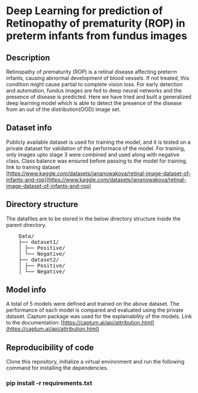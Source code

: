# Deep Learning for prediction of Retinopathy of prematurity (ROP) in preterm infants from fundus images

## Description
Retinopathy of prematurity (ROP) is a retinal disease affecting preterm infants, causing abnormal development of blood vessels. If not treated, this condition might cause partial to complete vision loss.
For early detection and automation, fundus images are fed to deep neural networks and the presence of disease is predicted.
Here we have tried and built a generalized deep learning model which is able to detect the presence of the disease from an out of the distribution(OOD) image set.

## Dataset info
Publicly available dataset is used for training the model, and it is tested on a private dataset for validation of the performace of the model.
For training, only images upto stage 3 were combined and used along with negative class. Class balance was ensured before passing to the model for training.
link to training dataset [https://www.kaggle.com/datasets/jananowakova/retinal-image-dataset-of-infants-and-rop](https://www.kaggle.com/datasets/jananowakova/retinal-image-dataset-of-infants-and-rop)

## Directory structure
The datafiles are to be stored in the below directory structure inside the parent directory.
<pre>
    Data/
    ├── dataset1/
    │ ├── Positive/
    │ └── Negative/
    ├── dataset2/
    │ ├── Positive/
    │ └── Negative/
</pre>
    
## Model info
A total of 5 models were defined and trained on the above dataset. The performance of each model is compared and evaluated using the private dataset.
Captum package was used for the explainability of the models. Link to the documentation: [https://captum.ai/api/attribution.html](https://captum.ai/api/attribution.html)

## Reproducibility of code
Clone this repository, initialize a virtual environment and run the following command for installing the dependencies.
### pip install -r requirements.txt





